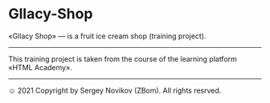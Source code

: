 # Gllacy-Shop
«Gllacy Shop» — is a fruit ice cream shop (training project).
--- ---

This training project is taken from the course of the learning platform «HTML Academy».
___

☺ 2021 Copyright by Sergey Novikov (ZBom). All rights resrved.